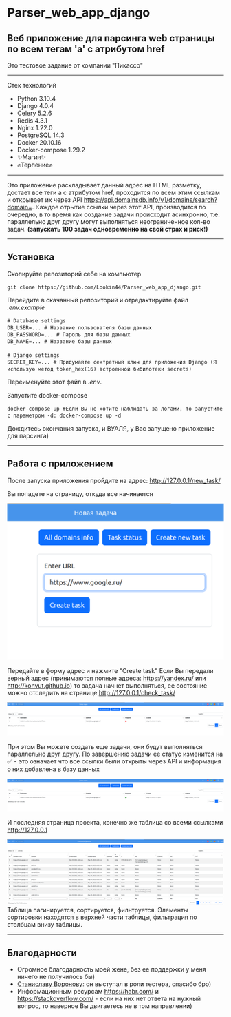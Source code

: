 # Parser_web_app_django
## Веб приложение для парсинга web страницы по всем тегам 'a' с атрибутом href


Это тестовое задание от компании "Пикассо"
***

Стек технологий
- Python 3.10.4
- Django 4.0.4
- Celery 5.2.6
- Redis 4.3.1
- Nginx 1.22.0
- PostgreSQL 14.3
- Docker 20.10.16
- Docker-compose 1.29.2
- ✨Магия✨
- ✊Терпение✊
***

Это приложение раскладывает данный адрес на HTML разметку, достает все теги а
с атрибутом href, проходится по всем этим ссылкам и открывает их через API
https://api.domainsdb.info/v1/domains/search?domain=. Каждое отрытие ссылки 
через этот API, производится по очередно, в то время как создание задачи 
происходит асинхронно, т.е. параллельно друг другу могут выполняться 
неограниченное кол-во задач. **(запускать 100 задач одновременно на свой страх и риск!)**

***

## Установка

Скопируйте репозиторий себе на компьютер
``` commandline
git clone https://github.com/Lookin44/Parser_web_app_django.git
```

Перейдите в скачанный репозиторий и отредактируйте файл *.env.example*
```dotenv
# Database settings
DB_USER=... # Название пользователя базы данных
DB_PASSWORD=... # Пароль для базы данных
DB_NAME=... # Название базы данных

# Django settings
SECRET_KEY=... # Придумайте сектретный ключ для приложения Django (Я использую метод token_hex(16) встроенной бибилотеки secrets)
```

Переименуйте этот файл в *.env*.

Запустите docker-compose
```shell
docker-compose up #Если Вы не хотите наблюдать за логами, то запустите с параметром -d: docker-compose up -d
```

Дождитесь окончания запуска, и ВУАЛЯ, у Вас запущено приложение для парсинга)
***

## Работа с приложением

После запуска приложения пройдите на адрес: http://127.0.0.1/new_task/

Вы попадете на страницу, откуда все начинается

![title](examples/1.png)

Передайте в форму адрес и нажмите "Create task"
Если Вы передали верный адрес (принимаются полные адреса: https://yandex.ru/ или http://konvut.github.io)
то задача начнет выполняться, ее состояние можно отследить на странице http://127.0.0.1/check_task/

![title](examples/2.png)

При этом Вы можете создать еще задачи, они будут выполняться параллельно друг другу.
По завершению задачи ее статус изменится на ✅ - это означает что все ссылки были
открыты через API и информация о них добавлена в базу данных

![title](examples/3.png)

И последняя страница проекта, конечно же таблица со всеми ссылками http://127.0.0.1

![title](examples/4.png)
 Таблица пагинируется, сортируется, фильтруется. Элементы сортировки находятся в верхней части таблицы,
фильтрация по столбцам внизу таблицы.

***
## Благодарности

- Огромное благодарность моей жене, без ее поддержки у меня ничего не получилось бы)
- [Станиславу Воронову](https://github.com/Stevinel): он выступал в роли тестера, спасибо бро)
- Информационным ресурсам https://habr.com/ и https://stackoverflow.com/ - если на них нет ответа на нужный вопрос,
то наверное Вы двигаетесь не в том направлении)
